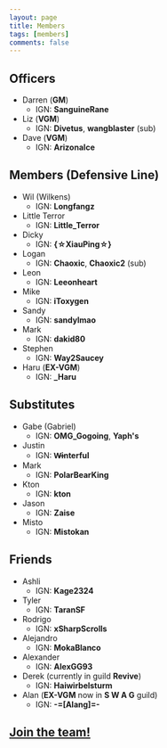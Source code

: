 ```yaml
---
layout: page
title: Members
tags: [members]
comments: false
---
```


## Officers

* Darren (<b class='officer'>GM</b>)
  * IGN: <b>SanguineRane</b>
* Liz (<b class='officer'>VGM</b>)
  * IGN: <b>Divetus</b>, <b>wangblaster</b> (sub)
* Dave (<b class='officer'>VGM</b>)
  * IGN: <b>ArizonaIce</b>

## Members (Defensive Line)

* Wil (Wilkens)
  * IGN: <b>Longfangz</b>
* Little Terror
  * IGN: <b>Little_Terror</b>
* Dicky
  * IGN: <b>{☆XiauPing☆}</b>
* Logan
  * IGN: <b>Chaoxic</b>, <b>Chaoxic2</b> (sub)
* Leon
  * IGN: <b>Leeonheart</b>
* Mike
  * IGN: <b>iToxygen</b>
* Sandy
  * IGN: <b>sandylmao</b>
* Mark
  * IGN: <b>dakid80</b>
* Stephen
  * IGN: <b>Way2Saucey</b>
* Haru (<b class='officer'>EX-VGM</b>)
  * IGN: <b>_Haru</b>

## Substitutes

* Gabe (Gabriel)
  * IGN: <b>OMG_Gogoing</b>, <b>Yaph's</b>
* Justin
  * IGN: <b>W̶interful</b>
* Mark
  * IGN: <b>PolarBearKing</b>
* Kton
  * IGN: <b>kton</b>
* Jason
  * IGN: <b>Zaise</b>
* Misto
  * IGN: <b>Mistokan</b>

## Friends

* Ashli
  * IGN: <b>Kage2324</b>
* Tyler
  * IGN: <b>TaranSF</b>
* Rodrigo
  * IGN: <b>xSharpScrolls</b>
* Alejandro
  * IGN: <b>MokaBlanco</b>
* Alexander
  * IGN: <b>AlexGG93</b>
* Derek (currently in guild <b>Revive</b>)
  * IGN: <b>Haiwirbelsturm</b>
* Alan (<b class='officer'>EX-VGM</b> now in <b>S W A G</b> guild)
  * IGN: <b>-=[Alang]=-</b>

## <a href="/about#join">Join the team!</a>
